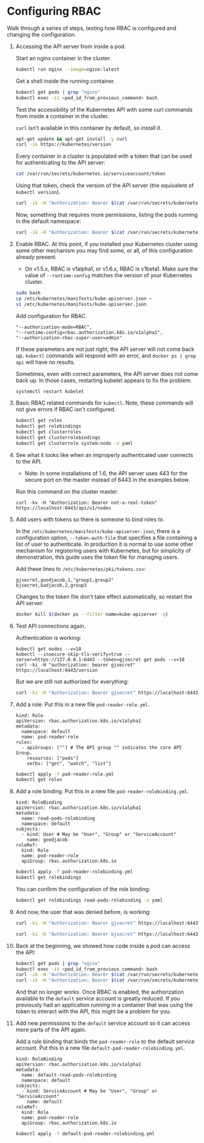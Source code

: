 # Configuring RBAC

Walk through a series of steps, testing how RBAC is configured and changing the
configuration.

1. Accessing the API server from inside a pod.

    Start an nginx container in the cluster.

    ```sh
    kubectl run nginx --image=nginx:latest
    ```

    Get a shell inside the running container.

    ```sh
    kubectl get pods | grep "nginx"
    kubectl exec -it <pod_id_from_previous_command> bash
    ```

    Test the accessibility of the Kubernetes API with some curl commands from
    inside a container in the cluster.

    `curl` isn't available in this container by default, so install it.

    ```sh
    apt-get update && apt-get install -y curl
    curl -ik https://kubernetes/version
    ```

    Every container in a cluster is populated with a token that can be used for
    authenticating to the API server:

    ```sh
    cat /var/run/secrets/kubernetes.io/serviceaccount/token
    ```

    Using that token, check the version of the API server (the equivalent of
    `kubectl version`).

    ```sh
    curl -ik -H "Authorization: Bearer $(cat /var/run/secrets/kubernetes.io/serviceaccount/token)" https://kubernetes/version
    ```

    Now, something that requires more permissions, listing the pods running in
    the default namespace:

    ```sh
    curl -ik -H "Authorization: Bearer $(cat /var/run/secrets/kubernetes.io/serviceaccount/token)" https://kubernetes/api/v1/namespaces/default/pods
    ```

2. Enable RBAC. At this point, if you installed your Kubernetes cluster using
   some other mechanism you may find some, or all, of this configuration
   already present.

    * On v1.5.x, RBAC is v1alpha1, or v1.6.x, RBAC is v1beta1. Make sure the
      value of `--runtime-config` matches the version of your Kubernetes
      cluster.

    ```sh
    sudo bash
    cp /etc/kubernetes/manifests/kube-apiserver.json ~
    vi /etc/kubernetes/manifests/kube-apiserver.json
    ```

    Add configuration for RBAC.

    ```
    "--authorization-mode=RBAC",
    "--runtime-config=rbac.authorization.k8s.io/v1alpha1",
    "--authorization-rbac-super-user=admin"
    ```

    If these parameters are not just right, the API server will not come back up.
    `kubectl` commands will respond with an error, and `docker ps | grep api` will
    have no results.

    Sometimes, even with correct parameters, the API server does not come back up.
    In those cases, restarting kubelet appears to fix the problem:

    ```sh
    systemctl restart kubelet
    ```

3. Basic RBAC related commands for `kubectl`. Note, these commands will not
   give errors if RBAC isn't configured.

    ```sh
    kubectl get roles
    kubectl get rolebindings
    kubectl get clusterroles
    kubectl get clusterrolebindings
    kubectl get clusterrole system:node -o yaml
    ```

4. See what it looks like when an improperly authenticated user connects to the
   API.

    * Note: In some installations of 1.6, the API server uses 443 for the secure
      port on the master instead of 6443 in the examples below.

    Run this command on the cluster master.

    ```
    curl -kv -H "Authorization: Bearer not-a-real-token" https://localhost:6443/api/v1/nodes
    ```

5. Add users with tokens so there is someone to bind roles to.

    In the `/etc/kubernetes/manifests/kube-apiserver.json`, there is a
    configuration option, `--token-auth-file` that specifies a file containing
    a list of user to authenticate. In production it is normal to use some
    other mechanism for registering users with Kubernetes, but for simplicity
    of demonstration, this guide uses the token file for managing users.

    Add these lines to `/etc/kubernetes/pki/tokens.csv`:

    ```
    gjsecret,goodjacob,1,"group1,group2"
    bjsecret,badjacob,2,group3
    ```

    Changes to the token file don't take effect automatically, so restart the API
    server:

    ```sh
    docker kill $(docker ps --filter name=kube-apiserver -q)
    ```

6. Test API connections again.

    Authentication is working:

    ```
    kubectl get nodes --v=10
    kubectl --insecure-skip-tls-verify=true --server=https://127.0.0.1:6443 --token=gjsecret get pods --v=10
    curl -ki -H "authorization: bearer gjsecret" https://localhost:6443/version
    ```

    But we are still not authorized for everything:

    ```sh
    curl -ki -H "Authorization: Bearer gjsecret" https://localhost:6443/api/v1/namespaces/default/pods
    ```

7. Add a role. Put this in a new file `pod-reader-role.yml`.

    ```
    kind: Role
    apiVersion: rbac.authorization.k8s.io/v1alpha1
    metadata:
      namespace: default
      name: pod-reader-role
    rules:
      - apiGroups: [""] # The API group "" indicates the core API Group.
        resources: ["pods"]
        verbs: ["get", "watch", "list"]
    ```

    ```sh
    kubectl apply -f pod-reader-role.yml
    kubectl get roles
    ```

8. Add a role binding. Put this in a new file `pod-reader-rolebinding.yml`.

    ```
    kind: RoleBinding
    apiVersion: rbac.authorization.k8s.io/v1alpha1
    metadata:
      name: read-pods-rolebinding
      namespace: default
    subjects:
      - kind: User # May be "User", "Group" or "ServiceAccount"
        name: goodjacob
    roleRef:
      kind: Role
      name: pod-reader-role
      apiGroup: rbac.authorization.k8s.io
    ```

    ```sh
    kubectl apply -f pod-reader-rolebinding.yml
    kubectl get rolebindings
    ```

    You can confirm the configuration of the role binding:

    ```sh
    kubectl get rolebindings read-pods-rolebinding -o yaml
    ```

9. And now, the user that was denied before, is working:

    ```sh
    curl -ki -H "Authorization: Bearer gjsecret" https://localhost:6443/api/v1/namespaces/default/pods
    ```

    ```sh
    curl -ki -H "Authorization: Bearer bjsecret" https://localhost:6443/api/v1/namespaces/default/pods
    ```

10. Back at the beginning, we showed how code inside a pod can access the API:

    ```sh
    kubectl get pods | grep "nginx"
    kubectl exec -it <pod_id_from_previous_command> bash
    curl -ik -H "Authorization: Bearer $(cat /var/run/secrets/kubernetes.io/serviceaccount/token)" https://kubernetes/version
    curl -ik -H "Authorization: Bearer $(cat /var/run/secrets/kubernetes.io/serviceaccount/token)" https://kubernetes/api/v1/namespaces/default/pods
    ```

    And that no longer works. Once RBAC is enabled, the authorization available
    to the `default` service account is greatly reduced. If you previously had
    an application running in a container that was using the token to interact
    with the API, this might be a problem for you.

11. Add new permissions to the `default` service account so it can access more
    parts of the API again.

    Add a role binding that binds the `pod-reader-role` to the default service
    account. Put this in a new file `default-pod-reader-rolebinding.yml`.

    ```
    kind: RoleBinding
    apiVersion: rbac.authorization.k8s.io/v1alpha1
    metadata:
      name: default-read-pods-rolebinding
      namespace: default
    subjects:
      - kind: ServiceAccount # May be "User", "Group" or "ServiceAccount"
        name: default
    roleRef:
      kind: Role
      name: pod-reader-role
      apiGroup: rbac.authorization.k8s.io
    ```

    ```sh
    kubectl apply -f default-pod-reader-rolebinding.yml
    ```

